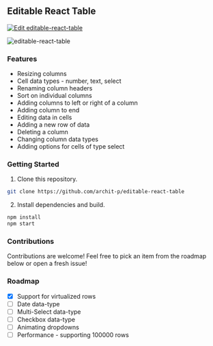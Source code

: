 ## Editable React Table

[![Edit editable-react-table](https://codesandbox.io/static/img/play-codesandbox.svg)](https://codesandbox.io/s/editable-react-table-gchwp?fontsize=14&hidenavigation=1&theme=dark)

![editable-react-table](https://user-images.githubusercontent.com/30985772/118361385-dd7caa00-b5a8-11eb-808b-1b4075f4a09d.gif)

### Features

- Resizing columns
- Cell data types - number, text, select
- Renaming column headers
- Sort on individual columns
- Adding columns to left or right of a column
- Adding column to end
- Editing data in cells
- Adding a new row of data
- Deleting a column
- Changing column data types
- Adding options for cells of type select

### Getting Started

1. Clone this repository.

```bash
git clone https://github.com/archit-p/editable-react-table
```

2. Install dependencies and build.

```bash
npm install
npm start
```

### Contributions

Contributions are welcome! Feel free to pick an item from the roadmap below or open a fresh issue!

### Roadmap

- [x] Support for virtualized rows
- [ ] Date data-type
- [ ] Multi-Select data-type
- [ ] Checkbox data-type
- [ ] Animating dropdowns
- [ ] Performance - supporting 100000 rows
